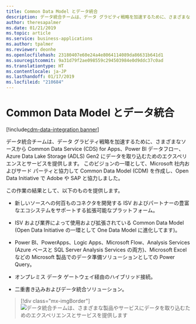 ```yaml
---
title: Common Data Model とデータ統合
description: データ統合チームは、データ グラビティ戦略を加速するために、さまざまなソースから CDS、Power BI データフロー、ADLS Gen2 にデータを取り込むためのエクスペリエンスとサービスを提供します。
author: theresapalmer
ms.date: 01/21/2019
ms.topic: article
ms.service: business-applications
ms.author: tpalmer
ms.reviewer: deonhe
ms.openlocfilehash: 23180407e60e24a4e8064114089da86631b641d1
ms.sourcegitcommit: 9a31d79f2ae098559c294503984e0d9ddc37c0ad
ms.translationtype: HT
ms.contentlocale: ja-JP
ms.lasthandoff: 01/17/2019
ms.locfileid: "210684"
---
```

# <a name="common-data-model-and-data-integration"></a>Common Data Model とデータ統合
[!include[cdm-data-integration banner](../includes/cdm-data-integration.md)]



データ統合チームは、データ グラビティ戦略を加速するために、さまざまなソースから Common Data Service (CDS) for Apps、Power BI データフロー、Azure Data Lake Storage (ADLS) Gen2 にデータを取り込むためのエクスペリエンスとサービスを提供します。 このビジョンの一環として、Microsoft 社内およびサード パーティと協力して Common Data Model (CDM) を作成し、Open Data Initiative で Adobe や SAP と協力しました。

この作業の結果として、以下のものを提供します。

- 新しいソースへの何百ものコネクタを開発する ISV およびパートナーの豊富なエコシステムをサポートする拡張可能なプラットフォーム。

- ISV および業界によって使用および拡張されている Common Data Model (Open Data Initiative の一環として One Data Model に進化してます)。

- Power BI、PowerApps、Logic Apps、Microsoft Flow、Analysis Services (Azure ベースと SQL Server Analysis Services の両方)、Microsoft Excel などの Microsoft 製品でのデータ準備ソリューションとしての Power Query。

- オンプレミス データ ゲートウェイ経由のハイブリッド接続。

- 二重書き込みおよびデータ統合ソリューション。

> [!div class="mx-imgBorder"]
> ![データ統合チームは、さまざまな製品やサービスにデータを取り込むためのエクスペリエンスとサービスを提供します](media/index-1.png "データ統合チームは、さまざまな製品やサービスにデータを取り込むためのエクスペリエンスとサービスを提供します")


